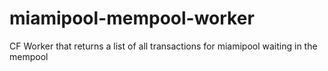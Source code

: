 # miamipool-mempool-worker
CF Worker that returns a list of all transactions for miamipool waiting in the mempool
